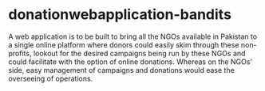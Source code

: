 # donationwebapplication-bandits

A web application is to be built to bring all the NGOs available in Pakistan to a 
single online platform where donors could easily skim through these non-profits, 
lookout for the desired campaigns being run by these NGOs and could facilitate 
with the option of online donations. Whereas on the NGOs' side, easy management 
of campaigns and donations would ease the overseeing of operations.